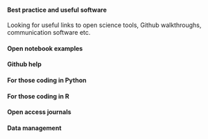 #### Best practice and useful software


Looking for useful links to open science tools, Github walkthroughs, communication software etc. 


#### Open notebook examples 


#### Github help

#### For those coding in Python

#### For those coding in R

#### Open access journals


#### Data management